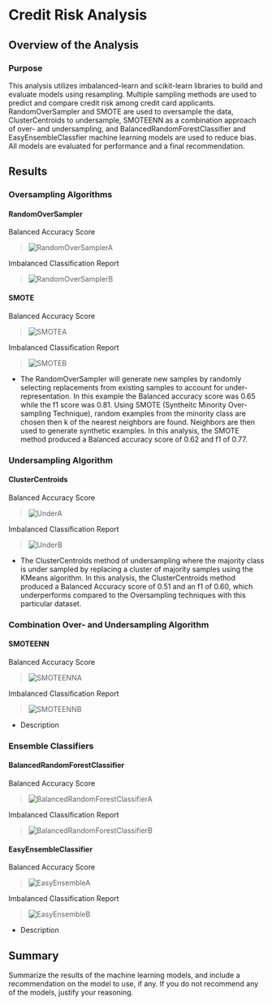 # Credit Risk Analysis

## Overview of the Analysis 

### Purpose

This analysis utilizes imbalanced-learn and scikit-learn libraries to build and evaluate models using resampling. Multiple sampling methods are used to predict and compare credit risk among credit card applicants. RandomOverSampler and SMOTE are used to oversample the data, ClusterCentroids to undersample, SMOTEENN as a combination approach of over- and undersampling, and BalancedRandomForestClassifier and EasyEnsembleClassfier machine learning models are used to reduce bias. All models are evaluated for performance and a final recommendation.  

## Results

### **Oversampling Algorithms**

#### RandomOverSampler
Balanced Accuracy Score
>![RandomOverSamplerA](https://user-images.githubusercontent.com/77405273/119721584-268df300-be20-11eb-953b-0dffb2282d4d.png)

Imbalanced Classification Report
>![RandomOverSamplerB](https://user-images.githubusercontent.com/77405273/119721590-27268980-be20-11eb-937d-7ae048e3c36b.png)

#### SMOTE
Balanced Accuracy Score
>![SMOTEA](https://user-images.githubusercontent.com/77405273/119721591-27bf2000-be20-11eb-95db-baa3f4aff765.png)

Imbalanced Classification Report
>![SMOTEB](https://user-images.githubusercontent.com/77405273/119721593-27bf2000-be20-11eb-9111-0e731e7f882f.png)

- The RandomOverSampler will generate new samples by randomly selecting replacements from existing samples to account for under-representation. In this example the Balanced accuracy score was 0.65 while the f1 score was 0.81. Using SMOTE (Syntheitc Minority Over-sampling Technique), random examples from the minority class are chosen then k of the nearest neighbors are found. Neighbors are then used to generate synthetic examples. In this analysis, the SMOTE method produced a Balanced accuracy score of 0.62 and f1 of 0.77.

### **Undersampling Algorithm**

#### ClusterCentroids
Balanced Accuracy Score
>![UnderA](https://user-images.githubusercontent.com/77405273/119721594-2857b680-be20-11eb-8097-fcdd6074a61b.png)

Imbalanced Classification Report
>![UnderB](https://user-images.githubusercontent.com/77405273/119721596-2857b680-be20-11eb-8d15-a1cf8d5a2f2b.png)

- The ClusterCentroids method of undersampling where the majority class is under sampled by replacing a cluster of majority samples using the KMeans algorithm. In this analysis, the ClusterCentroids method produced a Balanced Accuracy score of 0.51 and an f1 of 0.60, which underperforms compared to the Oversampling techniques with this particular dataset. 

### **Combination Over- and Undersampling Algorithm**

#### SMOTEENN
Balanced Accuracy Score
>![SMOTEENNA](https://user-images.githubusercontent.com/77405273/119721601-2b52a700-be20-11eb-9e59-b5104d2e90c1.png)

Imbalanced Classification Report
>![SMOTEENNB](https://user-images.githubusercontent.com/77405273/119721604-2b52a700-be20-11eb-8c33-69bf6fb187a0.png)

- Description

### **Ensemble Classifiers**

#### BalancedRandomForestClassifier
Balanced Accuracy Score
>![BalancedRandomForestClassifierA](https://user-images.githubusercontent.com/77405273/119721605-2beb3d80-be20-11eb-8a87-2df8cbf664f9.png)

Imbalanced Classification Report
>![BalancedRandomForestClassifierB](https://user-images.githubusercontent.com/77405273/119721608-2c83d400-be20-11eb-8427-bdc9c6e4826a.png)

#### EasyEnsembleClassifier
Balanced Accuracy Score
>![EasyEnsembleA](https://user-images.githubusercontent.com/77405273/119721610-2c83d400-be20-11eb-9cfc-110227dae52a.png)

Imbalanced Classification Report
>![EasyEnsembleB](https://user-images.githubusercontent.com/77405273/119721611-2c83d400-be20-11eb-908b-dab39c89f401.png)

- Description

## Summary

Summarize the results of the machine learning models, and include a recommendation on the model to use, if any. If you do not recommend any of the models, justify your reasoning.
